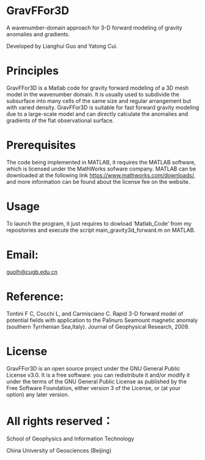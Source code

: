 # GravFFor3D

A wavenumber-domain approach for 3-D forward modeling of gravity anomalies and gradients.

Developed by Lianghui Guo and Yatong Cui.

# Principles

GravFFor3D is a Matlab code for gravity forward modeling of a 3D mesh model in the wavenumber domain. It is usually used to subdivide the subsurface into many cells of the same size and regular arrangement but with varied density. GravFFor3D is suitable for fast forward gravity modeling due to a large-scale model and can directly calculate the anomalies and gradients of the flat observational surface.

# Prerequisites

The code being implemented in MATLAB, it requires the MATLAB software, which is licensed under the MathWorks sofware company. MATLAB can be downloaded at the following link https://www.mathworks.com/downloads/, and more information can be found about the license fee on the website.

# Usage

To launch the program, it just requires to dowload ‘Matlab_Code’ from my repositories and execute the script main_gravity3d_forward.m on MATLAB. 

# Email:

guolh@cugb.edu.cn

# Reference: 

Tontini F C, Cocchi L, and Carmisciano C. Rapid 3-D forward model of potential fields with application to the Palinuro Seamount magnetic anomaly (southern Tyrrhenian Sea,Italy). Journal of Geophysical Research, 2009.

# License

GravFFor3D is an open source project under the GNU General Public License v3.0. It is a free software: you can redistribute it and/or modify it under the terms of the GNU General Public License as published by the Free Software Foundation, either version 3 of the License, or (at your option) any later version.

# All rights reserved：

School of Geophysics and Information Technology

China University of Geosciences (Beijing)
